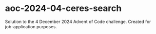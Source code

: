 # aoc-2024-04-ceres-search
Solution to the 4 December 2024 Advent of Code challenge. Created for job-application purposes.
